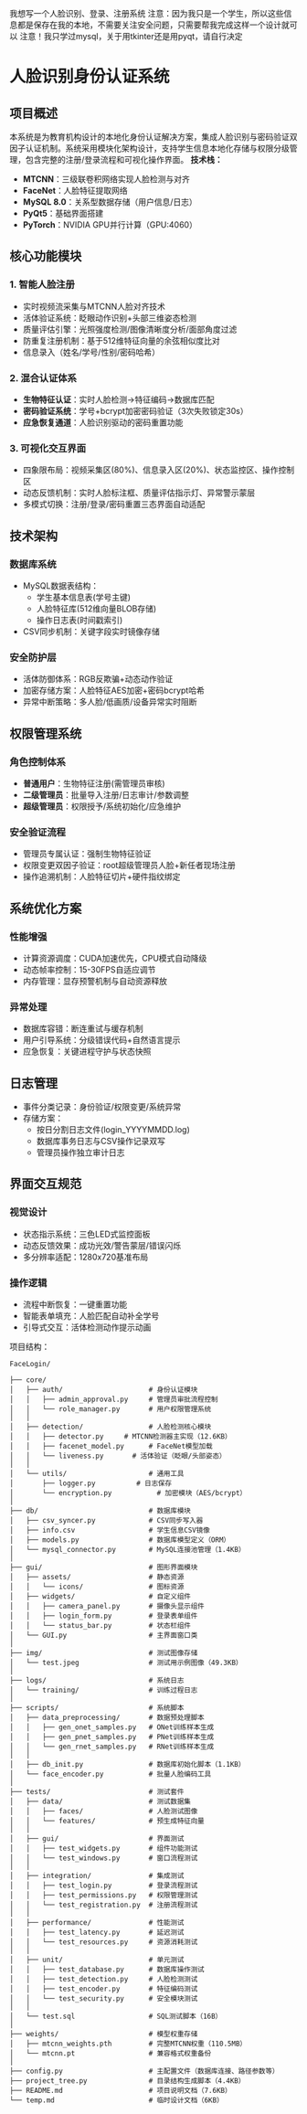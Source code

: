 我想写一个人脸识别、登录、注册系统
注意：因为我只是一个学生，所以这些信息都是保存在我的本地，不需要关注安全问题，只需要帮我完成这样一个设计就可以
注意！我只学过mysql，关于用tkinter还是用pyqt，请自行决定

# 人脸识别身份认证系统

## 项目概述

本系统是为教育机构设计的本地化身份认证解决方案，集成人脸识别与密码验证双因子认证机制。系统采用模块化架构设计，支持学生信息本地化存储与权限分级管理，包含完整的注册/登录流程和可视化操作界面。
**技术栈：**

* **MTCNN**：三级联卷积网络实现人脸检测与对齐
* **FaceNet**：人脸特征提取网络
* **MySQL 8.0**：关系型数据存储（用户信息/日志）
* **PyQt5**：基础界面搭建
* **PyTorch**：NVIDIA GPU并行计算（GPU:4060）

## 核心功能模块

### 1. 智能人脸注册

- 实时视频流采集与MTCNN人脸对齐技术
- 活体验证系统：眨眼动作识别+头部三维姿态检测
- 质量评估引擎：光照强度检测/图像清晰度分析/面部角度过滤
- 防重复注册机制：基于512维特征向量的余弦相似度比对
- 信息录入（姓名/学号/性别/密码哈希）

### 2. 混合认证体系

- **生物特征认证**：实时人脸检测→特征编码→数据库匹配
- **密码验证系统**：学号+bcrypt加密密码验证（3次失败锁定30s）
- **应急恢复通道**：人脸识别驱动的密码重置功能

### 3. 可视化交互界面

- 四象限布局：视频采集区(80%)、信息录入区(20%)、状态监控区、操作控制区
- 动态反馈机制：实时人脸标注框、质量评估指示灯、异常警示蒙层
- 多模式切换：注册/登录/密码重置三态界面自动适配

## 技术架构

### 数据库系统

- MySQL数据表结构：
  - 学生基本信息表(学号主键)
  - 人脸特征库(512维向量BLOB存储)
  - 操作日志表(时间戳索引)
- CSV同步机制：关键字段实时镜像存储

### 安全防护层

- 活体防御体系：RGB反欺骗+动态动作验证
- 加密存储方案：人脸特征AES加密+密码bcrypt哈希
- 异常中断策略：多人脸/低画质/设备异常实时阻断

## 权限管理系统

### 角色控制体系

- **普通用户**：生物特征注册(需管理员审核)
- **二级管理员**：批量导入注册/日志审计/参数调整
- **超级管理员**：权限授予/系统初始化/应急维护

### 安全验证流程

- 管理员专属认证：强制生物特征验证
- 权限变更双因子验证：root超级管理员人脸+新任者现场注册
- 操作追溯机制：人脸特征切片+硬件指纹绑定

## 系统优化方案

### 性能增强

- 计算资源调度：CUDA加速优先，CPU模式自动降级
- 动态帧率控制：15-30FPS自适应调节
- 内存管理：显存预警机制与自动资源释放

### 异常处理

- 数据库容错：断连重试与缓存机制
- 用户引导系统：分级错误代码+自然语言提示
- 应急恢复：关键进程守护与状态快照

## 日志管理

- 事件分类记录：身份验证/权限变更/系统异常
- 存储方案：
  - 按日分割日志文件(login_YYYYMMDD.log)
  - 数据库事务日志与CSV操作记录双写
  - 管理员操作独立审计日志

## 界面交互规范

### 视觉设计

- 状态指示系统：三色LED式监控面板
- 动态反馈效果：成功光效/警告蒙层/错误闪烁
- 多分辨率适配：1280x720基准布局

### 操作逻辑

- 流程中断恢复：一键重置功能
- 智能表单填充：人脸匹配自动补全学号
- 引导式交互：活体检测动作提示动画





项目结构：

```
FaceLogin/

├── core/
│   ├── auth/                     # 身份认证模块
│   │   ├── admin_approval.py     # 管理员审批流程控制
│   │   └── role_manager.py       # 用户权限管理系统
│   │
│   ├── detection/                # 人脸检测核心模块
│   │   ├── detector.py     # MTCNN检测器主实现（12.6KB）
│   │   ├── facenet_model.py      # FaceNet模型加载
│   │   └── liveness.py       # 活体验证（眨眼/头部姿态）
│   │
│   └── utils/                    # 通用工具
│       ├── logger.py          # 日志保存
│       └── encryption.py           # 加密模块（AES/bcrypt）
│
├── db/                           # 数据库模块
│   ├── csv_syncer.py             # CSV同步写入器
│   ├── info.csv                  # 学生信息CSV镜像
│   ├── models.py                 # 数据库模型定义（ORM）
│   └── mysql_connector.py        # MySQL连接池管理（1.4KB）
│
├── gui/                          # 图形界面模块
│   ├── assets/                   # 静态资源
│   │   └── icons/                # 图标资源
│   ├── widgets/                  # 自定义组件
│   │   ├── camera_panel.py       # 摄像头显示组件
│   │   ├── login_form.py         # 登录表单组件
│   │   └── status_bar.py         # 状态栏组件
│   └── GUI.py                    # 主界面窗口类
│
├── img/                          # 测试图像存储
│   └── test.jpeg                 # 测试用示例图像（49.3KB）
│
├── logs/                         # 系统日志
│   └── training/                 # 训练过程日志
│
├── scripts/                      # 系统脚本
│   ├── data_preprocessing/       # 数据预处理脚本
│   │   ├── gen_onet_samples.py   # ONet训练样本生成
│   │   ├── gen_pnet_samples.py   # PNet训练样本生成
│   │   └── gen_rnet_samples.py   # RNet训练样本生成
│   │
│   ├── db_init.py                # 数据库初始化脚本（1.1KB）
│   └── face_encoder.py           # 批量人脸编码工具
│
├── tests/                        # 测试套件
│   ├── data/                     # 测试数据集
│   │   ├── faces/                # 人脸测试图像
│   │   └── features/             # 预生成特征向量
│   │
│   ├── gui/                      # 界面测试
│   │   ├── test_widgets.py       # 组件功能测试
│   │   └── test_windows.py       # 窗口流程测试
│   │
│   ├── integration/              # 集成测试
│   │   ├── test_login.py         # 登录流程测试
│   │   ├── test_permissions.py   # 权限管理测试
│   │   └── test_registration.py  # 注册流程测试
│   │
│   ├── performance/              # 性能测试
│   │   ├── test_latency.py       # 延迟测试
│   │   └── test_resources.py     # 资源消耗测试
│   │
│   ├── unit/                     # 单元测试
│   │   ├── test_database.py      # 数据库操作测试
│   │   ├── test_detection.py     # 人脸检测测试
│   │   ├── test_encoder.py       # 特征编码测试
│   │   └── test_security.py      # 安全模块测试
│   │
│   └── test.sql                  # SQL测试脚本（16B）
│
├── weights/                      # 模型权重存储
│   ├── mtcnn_weights.pth         # 完整MTCNN权重（110.5MB）
│   └── mtcnn.pt                  # 兼容格式权重备份
│
├── config.py                     # 主配置文件（数据库连接、路径参数等）
├── project_tree.py               # 目录结构生成脚本（4.4KB）
├── README.md                     # 项目说明文档（7.6KB）
└── temp.md                       # 临时设计文档（6KB）

```

